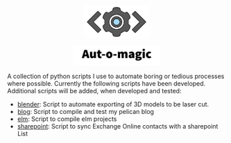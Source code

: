 <p align="center"><img src="https://github.com/BeardedPlatypus/aut-o-magic/blob/master/logo.png?raw=true" alt="aut-o-magic" title="aut-o-magic" width=30% /></p>
<p align="center"><img src="https://github.com/BeardedPlatypus/aut-o-magic/blob/master/name.png?raw=true" alt="aut-o-magic" title="aut-o-magic" width=40% /></p>

A collection of python scripts I use to automate boring or tedious
processes where possible. Currently the following scripts have been developed. 
Additional scripts will be added, when developed and tested:

* [blender](): Script to automate exporting of 3D models to be laser cut.
* [blog](): Script to compile and test my pelican blog
* [elm](): Script to compile elm projects
* [sharepoint](): Script to sync Exchange Online contacts with a sharepoint List



